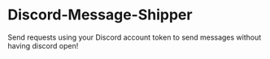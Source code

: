 # Discord-Message-Shipper
Send requests using your Discord account token to send messages without having discord open!
